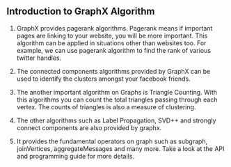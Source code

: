 ## Introduction to GraphX Algorithm

1. GraphX provides pagerank algorithms. Pagerank means if important pages are linking to your website, you will be more important. This algorithm can be applied in situations other than websites too. For example, we can use pagerank algorithm to find the rank of various twitter handles.

2. The connected components algorithms provided by GraphX can be used to identify the clusters amongst your facebook friends.

3. The another important algorithm on Graphs is Triangle Counting. With this algorithms you can count the total triangles passing through each vertex. The counts of triangles is also a measure of clustering.

4. The other algorithms such as Label Propagation, SVD++ and strongly connect components are also provided by graphx.

5. It provides the fundamental operators on graph such as subgraph, joinVertices, aggregateMessages and many more. Take a look at the API and programming guide for more details.

